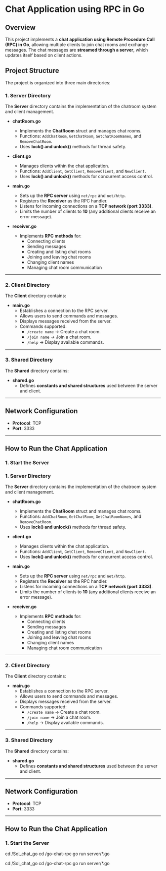 # **Chat Application using RPC in Go**

## **Overview**
This project implements a **chat application using Remote Procedure Call (RPC) in Go**, allowing multiple clients to join chat rooms and exchange messages. The chat messages are **streamed through a server**, which updates itself based on client actions.

## **Project Structure**
The project is organized into three main directories:


### **1. Server Directory**
The **Server** directory contains the implementation of the chatroom system and client management.

- **chatRoom.go**  
  - Implements the **ChatRoom** struct and manages chat rooms.
  - Functions: `AddChatRoom`, `GetChatRoom`, `GetChatRoomNames`, and `RemoveChatRoom`.
  - Uses **lock() and unlock()** methods for thread safety.

- **client.go**  
  - Manages clients within the chat application.
  - Functions: `AddClient`, `GetClient`, `RemoveClient`, and `NewClient`.
  - Uses **lock() and unlock()** methods for concurrent access control.

- **main.go**  
  - Sets up the **RPC server** using `net/rpc` and `net/http`.
  - Registers the **Receiver** as the RPC handler.
  - Listens for incoming connections on a **TCP network (port 3333)**.
  - Limits the number of clients to **10** (any additional clients receive an error message).

- **receiver.go**  
  - Implements **RPC methods** for:
    - Connecting clients
    - Sending messages
    - Creating and listing chat rooms
    - Joining and leaving chat rooms
    - Changing client names
    - Managing chat room communication

---

### **2. Client Directory**
The **Client** directory contains:
- **main.go**  
  - Establishes a connection to the RPC server.
  - Allows users to send commands and messages.
  - Displays messages received from the server.
  - Commands supported:
    - `/create name` → Create a chat room.
    - `/join name` → Join a chat room.
    - `/help` → Display available commands.

---

### **3. Shared Directory**
The **Shared** directory contains:
- **shared.go**  
  - Defines **constants and shared structures** used between the server and client.

---

## **Network Configuration**
- **Protocol**: TCP  
- **Port**: 3333  

---

## **How to Run the Chat Application**
### **1. Start the Server**


### **1. Server Directory**
The **Server** directory contains the implementation of the chatroom system and client management.

- **chatRoom.go**  
  - Implements the **ChatRoom** struct and manages chat rooms.
  - Functions: `AddChatRoom`, `GetChatRoom`, `GetChatRoomNames`, and `RemoveChatRoom`.
  - Uses **lock() and unlock()** methods for thread safety.

- **client.go**  
  - Manages clients within the chat application.
  - Functions: `AddClient`, `GetClient`, `RemoveClient`, and `NewClient`.
  - Uses **lock() and unlock()** methods for concurrent access control.

- **main.go**  
  - Sets up the **RPC server** using `net/rpc` and `net/http`.
  - Registers the **Receiver** as the RPC handler.
  - Listens for incoming connections on a **TCP network (port 3333)**.
  - Limits the number of clients to **10** (any additional clients receive an error message).

- **receiver.go**  
  - Implements **RPC methods** for:
    - Connecting clients
    - Sending messages
    - Creating and listing chat rooms
    - Joining and leaving chat rooms
    - Changing client names
    - Managing chat room communication

---

### **2. Client Directory**
The **Client** directory contains:
- **main.go**  
  - Establishes a connection to the RPC server.
  - Allows users to send commands and messages.
  - Displays messages received from the server.
  - Commands supported:
    - `/create name` → Create a chat room.
    - `/join name` → Join a chat room.
    - `/help` → Display available commands.

---

### **3. Shared Directory**
The **Shared** directory contains:
- **shared.go**  
  - Defines **constants and shared structures** used between the server and client.

---

## **Network Configuration**
- **Protocol**: TCP  
- **Port**: 3333  

---

## **How to Run the Chat Application**
### **1. Start the Server**

cd /Sol_chat_go
cd /go-chat-rpc
go run server/*.go

cd /Sol_chat_go
cd /go-chat-rpc
go run server/*.go

